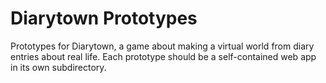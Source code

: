 # Diarytown Prototypes
Prototypes for Diarytown, a game about making a virtual world from diary entries about real life. Each prototype should be a self-contained web app in its own subdirectory.
